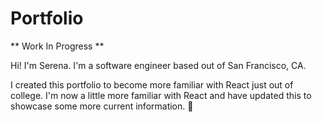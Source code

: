 # Portfolio

** Work In Progress **

Hi! I'm Serena. I'm a software engineer based out of San Francisco, CA.

I created this portfolio to become more familiar with React just out of college. I'm now a little more familiar with React and have updated this to showcase some more current information. 🤠
